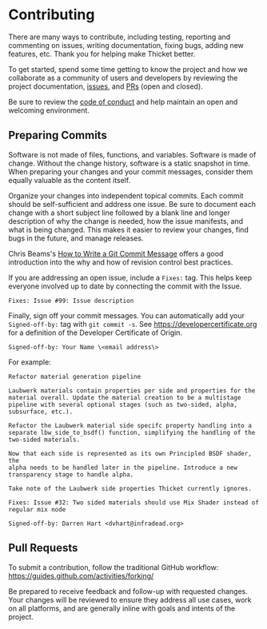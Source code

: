 # Contributing
There are many ways to contribute, including testing, reporting and commenting
on issues, writing documentation, fixing bugs, adding new features, etc. Thank
you for helping make Thicket better.

To get started, spend some time getting to know the project and how we
collaborate as a community of users and developers by reviewing the project
documentation,
[issues](https://github.com/Thicket-Blender/thicket/issues?q=is%3Aissue), and
[PRs](https://github.com/Thicket-Blender/thicket/pulls?q=is%3Apr) (open and
closed).

Be sure to review the [code of conduct](CODE_OF_CONDUCT.md) and help maintain an
open and welcoming environment.

## Preparing Commits
Software is not made of files, functions, and variables. Software is made of
change. Without the change history, software is a static snapshot in time. When
preparing your changes and your commit messages, consider them equally valuable
as the content itself.

Organize your changes into independent topical commits. Each commit should be
self-sufficient and address one issue. Be sure to document each change with a
short subject line followed by a blank line and longer description of why the
change is needed, how the issue manifests, and what is being changed. This makes
it easier to review your changes, find bugs in the future, and manage releases.

Chris Beams's [How to Write a Git Commit
Message](https://chris.beams.io/posts/git-commit) offers a good introduction
into the why and how of revision control best practices.

If you are addressing an open issue, include a `Fixes:` tag. This helps keep
everyone involved up to date by connecting the commit with the Issue.

`Fixes: Issue #99: Issue description`

Finally, sign off your commit messages. You can automatically add your
`Signed-off-by:` tag with `git commit -s`. See https://developercertificate.org
for a definition of the Developer Certificate of Origin.

`Signed-off-by: Your Name \<email address\>`

For example:

```
Refactor material generation pipeline

Laubwerk materials contain properties per side and properties for the
material overall. Update the material creation to be a multistage
pipeline with several optional stages (such as two-sided, alpha,
subsurface, etc.).

Refactor the Laubwerk material side specifc property handling into a
separate lbw_side_to_bsdf() function, simplifying the handling of the
two-sided materials.

Now that each side is represented as its own Principled BSDF shader, the
alpha needs to be handled later in the pipeline. Introduce a new
transparency stage to handle alpha.

Take note of the Laubwerk side properties Thicket currently ignores.

Fixes: Issue #32: Two sided materials should use Mix Shader instead of regular mix node

Signed-off-by: Darren Hart <dvhart@infradead.org>

```

## Pull Requests
To submit a contribution, follow the traditional GitHub workflow:
https://guides.github.com/activities/forking/

Be prepared to receive feedback and follow-up with requested changes. Your
changes will be reviewed to ensure they address all use cases, work on all
platforms, and are generally inline with goals and intents of the project.
